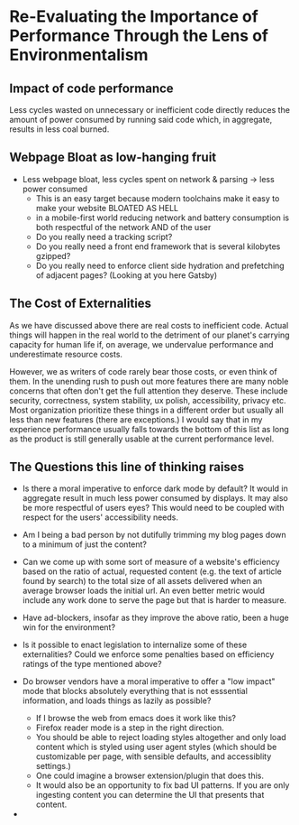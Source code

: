# Re-Evaluating the Importance of Performance Through the Lens of Environmentalism

## Impact of code performance
Less cycles wasted on unnecessary or inefficient code directly reduces the amount of power 
consumed by running said code which, in aggregate, results in less coal burned.

## Webpage Bloat as low-hanging fruit
- Less webpage bloat, less cycles spent on network & parsing -> less power consumed
  - This is an easy target because modern toolchains make it easy to make your website BLOATED AS HELL
  - in a mobile-first world reducing network and battery consumption is both respectful of the network AND of
  the user
  - Do you really need a tracking script?
  - Do you really need a front end framework that is several kilobytes gzipped?
  - Do you really need to enforce client side hydration and prefetching of adjacent pages? (Looking at you here Gatsby)

## The Cost of Externalities
As we have discussed above there are real costs to inefficient code. Actual things will happen
in the real world to the detriment of our planet's carrying capacity for human life if, on average,
we undervalue performance and underestimate resource costs. 

However, we as writers of code rarely bear those costs, or even think of them. In the unending rush
to push out more features there are many noble concerns that often don't get the full attention they
deserve. These include security, correctness, system stability, ux polish, accessibility, privacy etc. 
Most organization prioritize these things in a different order but usually all less than new features (there are exceptions.) I would say that in my experience performance usually falls towards the bottom of
this list as long as the product is still generally usable at the current performance level. 

## The Questions this line of thinking raises

- Is there a moral imperative to enforce dark mode by default? It would in aggregate result in
much less power consumed by displays. It may also be more respectful of users eyes? This would
need to be coupled with respect for the users' accessibility needs. 

- Am I being a bad person by not dutifully trimming my blog pages down to a minimum of just the
content?

- Can we come up with some sort of measure of a website's efficiency based on the ratio of actual,
requested content (e.g. the text of article found by search) to the total size of all assets delivered
when an average browser loads the initial url. An even better metric would include any work done to
serve the page but that is harder to measure.

- Have ad-blockers, insofar as they improve the above ratio, been a huge win for the environment?

- Is it possible to enact legislation to internalize some of these externalities? Could we enforce
some penalties based on efficiency ratings of the type mentioned above?

- Do browser vendors have a moral imperative to offer a "low impact" mode that blocks absolutely 
everything that is not esssential information, and loads things as lazily as possible?
  - If I browse the web from emacs does it work like this?
  - Firefox reader mode is a step in the right direction. 
  - You should be able to reject loading styles altogether and only load content which is styled using user agent styles (which should be customizable per page, with sensible defaults, and accessiblity settings.)
  - One could imagine a browser extension/plugin that does this.
  - It would also be an opportunity to fix bad UI patterns. If you are only ingesting content you 
  can determine the UI that presents that content.

- 